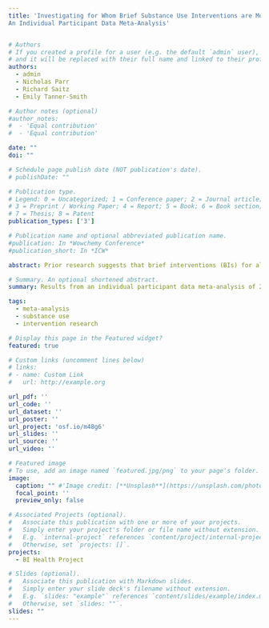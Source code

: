 ```yaml
---
title: 'Investigating for Whom Brief Substance Use Interventions are Most Effective: 
An Individual Participant Data Meta-Analysis'


# Authors
# If you created a profile for a user (e.g. the default `admin` user), write the username (folder name) here
# and it will be replaced with their full name and linked to their profile.
authors:
  - admin
  - Nicholas Parr
  - Richard Saitz
  - Emily Tanner-Smith

# Author notes (optional)
#author_notes:
#  - 'Equal contribution'
#  - 'Equal contribution'

date: ""
doi: ""

# Schedule page publish date (NOT publication's date).
# publishDate: ""

# Publication type.
# Legend: 0 = Uncategorized; 1 = Conference paper; 2 = Journal article;
# 3 = Preprint / Working Paper; 4 = Report; 5 = Book; 6 = Book section;
# 7 = Thesis; 8 = Patent
publication_types: ['3']

# Publication name and optional abbreviated publication name.
#publication: In *Wowchemy Conference*
#publication_short: In *ICW*

abstract: Prior research suggests that brief interventions (BIs) for alcohol and other drug use may vary in effectiveness across patient sociodemographic factors. The objective of this individual participant data (IPD) meta-analysis was to explore for whom BIs delivered in general healthcare settings are more or less effective. We examined variability in BI effects by patient age, sex, employment, education, relationship status, and baseline severity of substance use using a two-stage IPD meta-analysis approach. All trials included in a parent aggregate data meta-analysis (k = 116) were invited to contribute IPD, and 29 trials provided patient-level data (12,074 participants). Among females, BIs led to significant reductions in binge alcohol consumption (g ̅ = 0.09, 95% CI [0.03, 0.14]), frequency of alcohol consumption (g ̅ = 0.10, 95% CI [0.03, 0.17]), and alcohol-related consequences (g ̅  = 0.16, 95% CI [0.08, 0.25]), as well as greater substance use treatment utilization (g ̅ = 0.25, 95% CI [0.21, 0.30]). BIs yielded larger reductions in frequency of alcohol consumption at 3-month follow-up for individuals with less than a high school level education (g ̅ = 0.16, 95% CI [0.09, 0.22]). Given evidence demonstrating modest BI effects on alcohol use and mixed or null findings for BI effects on other drug use, BI research should continue to investigate potential drivers of effect magnitude and variation. 

# Summary. An optional shortened abstract.
summary: Results from an individual participant data meta-analysis of 29 trials and 12,074 participants show that brief interventions delivered in general healthcare settings are most effective in achieving reductions in alcohol use for women.

tags: 
  - meta-analysis
  - substance use
  - intervention research

# Display this page in the Featured widget?
featured: true

# Custom links (uncomment lines below)
# links:
# - name: Custom Link
#   url: http://example.org

url_pdf: ''
url_code: ''
url_dataset: ''
url_poster: ''
url_project: 'osf.io/m48g6'
url_slides: ''
url_source: ''
url_video: ''

# Featured image
# To use, add an image named `featured.jpg/png` to your page's folder.
image:
  caption: "" #'Image credit: [**Unsplash**](https://unsplash.com/photos/pLCdAaMFLTE)'
  focal_point: ''
  preview_only: false

# Associated Projects (optional).
#   Associate this publication with one or more of your projects.
#   Simply enter your project's folder or file name without extension.
#   E.g. `internal-project` references `content/project/internal-project/index.md`.
#   Otherwise, set `projects: []`.
projects:
  - BI Health Project

# Slides (optional).
#   Associate this publication with Markdown slides.
#   Simply enter your slide deck's filename without extension.
#   E.g. `slides: "example"` references `content/slides/example/index.md`.
#   Otherwise, set `slides: ""`.
slides: ""
---
```





